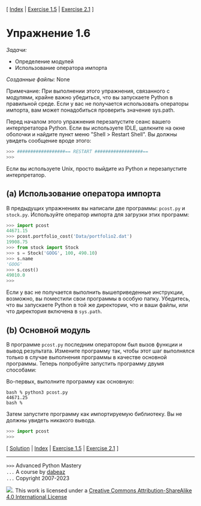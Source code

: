 \[ [Index](index.md) | [Exercise 1.5](ex1_5.md) | [Exercise 2.1](ex2_1.md) \]

# Упражнение 1.6

_Задачи:_

- Определение модулей
- Использование оператора импорта

_Созданные файлы:_ None

Примечание:
При выполнении этого упражнения, связанного с модулями, крайне важно убедиться, что вы запускаете Python в правильной среде.
Если у вас не получается использовать операторы импорта, вам может понадобиться проверить значение sys.path.

Перед началом этого упражнения перезапустите сеанс вашего интерпретатора Python.
Если вы используете IDLE, щелкните на окне оболочки и найдите пункт меню "Shell > Restart Shell".
Вы должны увидеть сообщение вроде этого:

```python
>>> ##################== RESTART ##################==
>>>
```

Если вы используете Unix, просто выйдите из Python и перезапустите интерпретатор.

## (a) Использование оператора импорта

В предыдущих упражнениях вы написали две программы: `pcost.py` и `stock.py`.
Используйте оператор импорта для загрузки этих программ:

```python
>>> import pcost
44671.15
>>> pcost.portfolio_cost('Data/portfolio2.dat')
19908.75
>>> from stock import Stock
>>> s = Stock('GOOG', 100, 490.10)
>>> s.name
'GOOG'
>>> s.cost()
49010.0
>>>
```

Если у вас не получается выполнить вышеприведенные инструкции, возможно, вы поместили свои программы в особую папку.
Убедитесь, что вы запускаете Python в той же директории, что и ваши файлы, или что директория включена в `sys.path`.

## (b) Основной модуль

В программе `pcost.py` последним оператором был вызов функции и вывод результата.
Измените программу так, чтобы этот шаг выполнялся только в случае выполнения программы в качестве основной программы.
Теперь попробуйте запустить программу двумя способами:

Во-первых, выполните программу как основную:

```
bash % python3 pcost.py
44671.25
bash %
```

Затем запустите программу как импортируемую библиотеку. Вы не должны увидеть никакого вывода.

```python
>>> import pcost
>>>
```

\[ [Solution](soln1_6.md) | [Index](index.md) | [Exercise 1.5](ex1_5.md) | [Exercise 2.1](ex2_1.md) \]

---

`>>>` Advanced Python Mastery  
`...` A course by [dabeaz](https://www.dabeaz.com)  
`...` Copyright 2007-2023

![](https://i.creativecommons.org/l/by-sa/4.0/88x31.png). This work is licensed under a [Creative Commons Attribution-ShareAlike 4.0 International License](http://creativecommons.org/licenses/by-sa/4.0/)

